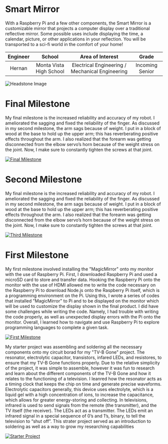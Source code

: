 ﻿# Smart Mirror
With a Raspberry Pi and a few other components, the Smart Mirror is a customizable mirror that projects a computer display over a traditional reflective mirror. Some possible uses include displaying the time, a calendar, picture, or other applications in your reflection. You will be transported to a sci-fi world in the comfort of your home!

| **Engineer** | **School** | **Area of Interest** | **Grade** |
|:--:|:--:|:--:|:--:|
| Hernan | Monta Vista High School | Electrical Engineering / Mechanical Engineering | Incoming Senior

![Headstone Image](https://lh3.googleusercontent.com/pw/AM-JKLUnSAF2nm26lXJAyxVr8qITYeqWGVrPSuqTXCVXpUVX6fuZOASAL3O3XFLi_kcNMx4NDRQF9-o0tRt4_QnpcQ4ktUAOF0YuFI0D2Xjr7sqAly_m6-HCX4aPxFv4NzdqLVSH5bULWrt9PcSdZn-rzAnI=w982-h980-no?authuser=0)
  
# Final Milestone
My final milestone is the increased reliability and accuracy of my robot. I ameliorated the sagging and fixed the reliability of the finger. As discussed in my second milestone, the arm sags because of weight. I put in a block of wood at the base to hold up the upper arm; this has reverberating positive effects throughout the arm. I also realized that the forearm was getting disconnected from the elbow servo’s horn because of the weight stress on the joint. Now, I make sure to constantly tighten the screws at that joint. 

[![Final Milestone](https://res.cloudinary.com/marcomontalbano/image/upload/v1612573869/video_to_markdown/images/youtube--F7M7imOVGug-c05b58ac6eb4c4700831b2b3070cd403.jpg )](https://www.youtube.com/watch?v=F7M7imOVGug&feature=emb_logo "Final Milestone")

# Second Milestone
My final milestone is the increased reliability and accuracy of my robot. I ameliorated the sagging and fixed the reliability of the finger. As discussed in my second milestone, the arm sags because of weight. I put in a block of wood at the base to hold up the upper arm; this has reverberating positive effects throughout the arm. I also realized that the forearm was getting disconnected from the elbow servo’s horn because of the weight stress on the joint. Now, I make sure to constantly tighten the screws at that joint.

[![Third Milestone](https://res.cloudinary.com/marcomontalbano/image/upload/v1612574014/video_to_markdown/images/youtube--y3VAmNlER5Y-c05b58ac6eb4c4700831b2b3070cd403.jpg)](https://www.youtube.com/watch?v=y3VAmNlER5Y&feature=emb_logo "Second Milestone")
# First Milestone
  

My first milestone involved installing the "MagicMirror" onto my monitor with the use of Raspberry Pi. First, I downloaded Raspberry Pi and used a microSD card to store and transfer data. Hooking the Raspberry Pi onto the monitor with the use of HDMI allowed me to write the code necessary on the Raspberry Pi to download Node.js onto the Raspberry Pi itself, which is a programming environment on the Pi. Using this, I wrote a series of codes that installed "MagicMirror" to Pi and to be displayed on the monitor which will be used to customize the display shown in the final product. I did have some challenges while writing the code. Namely, I had trouble with writing the code properly, as well as unexpected display errors with the Pi onto the monitor. Overall, I learned how to navigate and use Raspberry Pi to explore programming languages to complete a given task. 

[![First Milestone](https://lh3.googleusercontent.com/QNUatUjMvH4CgP-7qvhOWaPpcBBncnfzHyhgiLjpho9zNcIBibjPkpfadm0_iJKFEdEiPMhNR7YpPlRnOhRhLgoCRudoji7V73Wrn5JcT6sHN1ms6kA0RL3ijrZpswKfRCs77hhdGZ0QCeEY8jCKDrrk-QYdF8dD628vato6h-28Id4in4kjVYpY5_Gevf6SRdhVIHbfWLC0EJrXOgsszevHhOZYIEW0fpwti2RRDvVWDbxnfQOVP1TnUgtTe21qRIjCotj2zufx0GIf-R44P0Nk6BWq7GVIavSschpxmKmCCRibPuAsMz9b2heeB6wQh9i3hPTJNGu0q7CaZl_U6gUVr-MQjx2KYcHV8pbHcoeAh0BZ5mC3BY7j59psjO18txv_LdhsM1_Igg3x9EZyxTS9SktF77XszoYLYEbj_5cVkBa0KdJt8ohhvAbwcXdvSGeFTlFLCGbz0yOVVVGpKsWWoxDHl8azNBeRzrx0ln2fkxZ1smleUKWKKvvxXn6_7_KLgDF26k86O0a7RRcsHSLg8xiS3t7INLs2O43iddi7ha_3oNBqPHt9uAu-fJF0_h-uEDkPcWAKdkvhGl3iqUcl6hij2XyBRw8rg54Sppd2UxTX7dBGpN9Ep880uyFJgbAIAepN7NShB3UgMBTx8x3hvGHEFV_2tczPVuQ0OpLGQZ6YqqbUSP5nfRyAlUhNuWZ-h5YAkTTN0o7X56frQE31jlOAWGnQuF5pQC8t4r3YrjYsbocIRRaB-4U=w1346-h735-no?authuser=0)](https://www.youtube.com/watch?v=b6JjdCCTRH4 "First Milestone")

My starter project was assembling and soldering all the necessary components onto my circuit borad for my "TV-B Gone" project. The resonator, electrolytic capacitor, transistors, infared LEDs, and resistores, to ensure that my TV-B Gone functions properly. Due to the relative simplicity of the project, it was simple to assemble, however it was fun to research and learn about the different components of the TV-B Gone and how it relates to the functioning of a television. I leanred how the resonator acts as a timing clock that keeps the chip on time and generate precise waveforms. Electrolytic capacitors generally, this device uses electrolyte, which is a liquid gel with a high concentration of ions, to increase the capacitance, which allows for greater energy-storing and collecting. In televisions, infrared is used to send signals from the remote (the transmitter), and the TV itself (the receiver). The LEDs act as a transmitter. The LEDs emit an infrared signal in a special sequence of 0’s and 1’s, binary,  to tell the television to “shut off”. This strater project served as an introduction to soldering as well as a way to grow my researching capabilities 

[![Starter Project](https://lh3.googleusercontent.com/prExHjYlFFEE9wfTjzkRbAML0mUXinjjEUuGZoyDVh3-I7ktn5MrQ3qDDhWdv-PMc-vAqpyWbVWUvhRQ8cXkk-8nyL1aniNm6lastZE2Oq9OY1g6GNOvhbGuinH4gLbmRAD4ltvJFYlUdKciT4_wROcTUHWyvS3vYsA0rOrRZcHtN1oS2pyFJPRubJrU-rraE0J7IzbFWU4S1KtiRJzawYbU67sbKZMItivu5zDK0v2aW8gdnXYelugbYdMccaxAq2p-12rwt_eNB9DDfuPwbi8DjtHJyJOputzFOgCjKwgusYaUAcvY0utjGZKDs-_RrQ-F31_vMkufYvn9m1TrmbTuIrEK9_-PcKpyxZhhf2JO3xKJzzkUu56gSnSuHdXMYj_itouENEI0OVsjBu_d5FpmTkk1aNyVN73-oDphP7BxYrvmADEwx4rOYKj83mjB29gThG_1kuNCEkWUrA5ij4jYb4rEUUWBGg4jG3ncJRamqc77C1M0qhmPeG88RvywMy9lHZVOSrBTCM3ay9eKGDjQGjDJn1TpVNCan1ZListJkwGTkowKNAvJROMOp3e5JnECCwASA2tcvl1eWlN0OoGUf0j4lbBwgXYjqfPsNFtUACkjkFL_m0Vzp_Z8K0Ks-3aMUvtf4L04HQCGLhEUjqKl-ag88qss9KCrddPoDEVhSi1vG23MxF6doWejmaq-HJE5mpxmq3RHFMJJZo5NDJb7VZx4rE-CWv_6Q67yzrpnUPZ43hILwgpZFC0=w1420-h795-no?authuser=0)](https://www.youtube.com/watch?v=b6JjdCCTRH4 "Starter Project")
